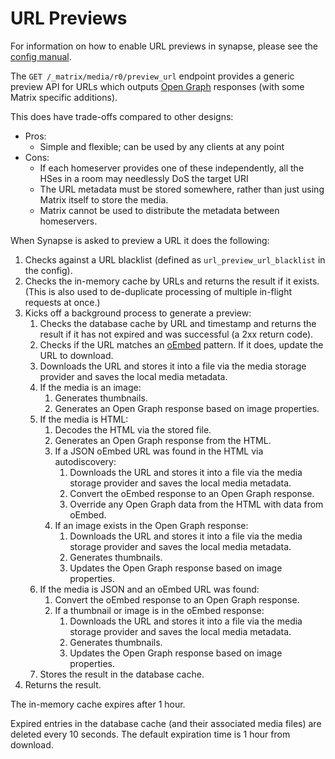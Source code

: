 URL Previews
============
For information on how to enable URL previews in synapse, please see the [config manual](../usage/configuration/config_documentation.md#url_preview_enabled).

The `GET /_matrix/media/r0/preview_url` endpoint provides a generic preview API
for URLs which outputs [Open Graph](https://ogp.me/) responses (with some Matrix
specific additions).

This does have trade-offs compared to other designs:

* Pros:
  * Simple and flexible; can be used by any clients at any point
* Cons:
  * If each homeserver provides one of these independently, all the HSes in a
    room may needlessly DoS the target URI
  * The URL metadata must be stored somewhere, rather than just using Matrix
    itself to store the media.
  * Matrix cannot be used to distribute the metadata between homeservers.

When Synapse is asked to preview a URL it does the following:

1. Checks against a URL blacklist (defined as `url_preview_url_blacklist` in the
   config).
2. Checks the in-memory cache by URLs and returns the result if it exists. (This
   is also used to de-duplicate processing of multiple in-flight requests at once.)
3. Kicks off a background process to generate a preview:
   1. Checks the database cache by URL and timestamp and returns the result if it
      has not expired and was successful (a 2xx return code).
   2. Checks if the URL matches an [oEmbed](https://oembed.com/) pattern. If it
      does, update the URL to download.
   3. Downloads the URL and stores it into a file via the media storage provider
      and saves the local media metadata.
   4. If the media is an image:
      1. Generates thumbnails.
      2. Generates an Open Graph response based on image properties.
   5. If the media is HTML:
      1. Decodes the HTML via the stored file.
      2. Generates an Open Graph response from the HTML.
      3. If a JSON oEmbed URL was found in the HTML via autodiscovery:
         1. Downloads the URL and stores it into a file via the media storage provider
            and saves the local media metadata.
         2. Convert the oEmbed response to an Open Graph response.
         3. Override any Open Graph data from the HTML with data from oEmbed.
      4. If an image exists in the Open Graph response:
         1. Downloads the URL and stores it into a file via the media storage
            provider and saves the local media metadata.
         2. Generates thumbnails.
         3. Updates the Open Graph response based on image properties.
   6. If the media is JSON and an oEmbed URL was found:
      1. Convert the oEmbed response to an Open Graph response.
      2. If a thumbnail or image is in the oEmbed response:
         1. Downloads the URL and stores it into a file via the media storage
            provider and saves the local media metadata.
         2. Generates thumbnails.
         3. Updates the Open Graph response based on image properties.
   7. Stores the result in the database cache.
4. Returns the result.

The in-memory cache expires after 1 hour.

Expired entries in the database cache (and their associated media files) are
deleted every 10 seconds. The default expiration time is 1 hour from download.
